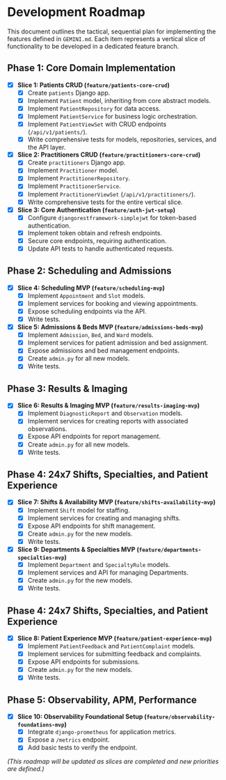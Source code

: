 # Development Roadmap

This document outlines the tactical, sequential plan for implementing the features defined in `GEMINI.md`. Each item represents a vertical slice of functionality to be developed in a dedicated feature branch.

## Phase 1: Core Domain Implementation

- [x] **Slice 1: Patients CRUD (`feature/patients-core-crud`)**
  - [x] Create `patients` Django app.
  - [x] Implement `Patient` model, inheriting from core abstract models.
  - [x] Implement `PatientRepository` for data access.
  - [x] Implement `PatientService` for business logic orchestration.
  - [x] Implement `PatientViewSet` with CRUD endpoints (`/api/v1/patients/`).
  - [x] Write comprehensive tests for models, repositories, services, and the API layer.

- [x] **Slice 2: Practitioners CRUD (`feature/practitioners-core-crud`)**
  - [x] Create `practitioners` Django app.
  - [x] Implement `Practitioner` model.
  - [x] Implement `PractitionerRepository`.
  - [x] Implement `PractitionerService`.
  - [x] Implement `PractitionerViewSet` (`/api/v1/practitioners/`).
  - [x] Write comprehensive tests for the entire vertical slice.

- [x] **Slice 3: Core Authentication (`feature/auth-jwt-setup`)**
  - [x] Configure `djangorestframework-simplejwt` for token-based authentication.
  - [x] Implement token obtain and refresh endpoints.
  - [x] Secure core endpoints, requiring authentication.
  - [x] Update API tests to handle authenticated requests.

## Phase 2: Scheduling and Admissions

- [x] **Slice 4: Scheduling MVP (`feature/scheduling-mvp`)**
  - [x] Implement `Appointment` and `Slot` models.
  - [x] Implement services for booking and viewing appointments.
  - [x] Expose scheduling endpoints via the API.
  - [x] Write tests.

- [x] **Slice 5: Admissions & Beds MVP (`feature/admissions-beds-mvp`)**
  - [x] Implement `Admission`, `Bed`, and `Ward` models.
  - [x] Implement services for patient admission and bed assignment.
  - [x] Expose admissions and bed management endpoints.
  - [x] Create `admin.py` for all new models.
  - [x] Write tests.

## Phase 3: Results & Imaging

- [x] **Slice 6: Results & Imaging MVP (`feature/results-imaging-mvp`)**
  - [x] Implement `DiagnosticReport` and `Observation` models.
  - [x] Implement services for creating reports with associated observations.
  - [x] Expose API endpoints for report management.
  - [x] Create `admin.py` for all new models.
  - [x] Write tests.

## Phase 4: 24x7 Shifts, Specialties, and Patient Experience

- [x] **Slice 7: Shifts & Availability MVP (`feature/shifts-availability-mvp`)**
  - [x] Implement `Shift` model for staffing.
  - [x] Implement services for creating and managing shifts.
  - [x] Expose API endpoints for shift management.
  - [x] Create `admin.py` for the new models.
  - [x] Write tests.

- [x] **Slice 9: Departments & Specialties MVP (`feature/departments-specialties-mvp`)**
  - [x] Implement `Department` and `SpecialtyRule` models.
  - [x] Implement services and API for managing Departments.
  - [x] Create `admin.py` for the new models.
  - [x] Write tests.

## Phase 4: 24x7 Shifts, Specialties, and Patient Experience

- [x] **Slice 8: Patient Experience MVP (`feature/patient-experience-mvp`)**
  - [x] Implement `PatientFeedback` and `PatientComplaint` models.
  - [x] Implement services for submitting feedback and complaints.
  - [x] Expose API endpoints for submissions.
  - [x] Create `admin.py` for the new models.
  - [x] Write tests.

## Phase 5: Observability, APM, Performance

- [x] **Slice 10: Observability Foundational Setup (`feature/observability-foundations-mvp`)**
  - [x] Integrate `django-prometheus` for application metrics.
  - [x] Expose a `/metrics` endpoint.
  - [x] Add basic tests to verify the endpoint.

*(This roadmap will be updated as slices are completed and new priorities are defined.)*
